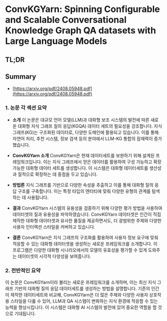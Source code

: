 # ConvKGYarn: Spinning Configurable and Scalable Conversational Knowledge Graph QA datasets with Large Language Models
## TL;DR
## Summary
- [https://arxiv.org/pdf/2408.05948.pdf](https://arxiv.org/pdf/2408.05948.pdf)

### 1. 논문 각 섹션 요약

- **소개**
  이 논문은 대규모 언어 모델(LLM)과 대화형 보조 시스템의 발전에 따른 새로운 대화형 지식 그래프 질의 응답(KGQA) 데이터 세트의 필요성을 강조합니다. 지식 그래프(KG)는 구조화된 데이터로, 다양한 도메인에 활용되고 있습니다. 이를 통해 자연어 처리, 추천 시스템, 정보 검색 등의 분야에서 LLM-KG 통합의 잠재력이 증가했습니다.

- **ConvKGYarn 소개**
  ConvKGYarn은 현재 데이터세트를 보완하기 위해 설계된 프레임워크입니다. 이는 지식 그래프에서 얻은 데이터를 활용하여 구성 가능하고 확장 가능한 대화형 데이터 세트를 생성합니다. 이 시스템은 대화형 데이터세트를 생산성과 질적으로 확장하는 데 중점을 두고 있습니다.

- **방법론**
  지식 그래프를 기반으로 다양한 속성을 추출하고 이를 통해 대화형 질의 응답 구조를 구축합니다. 이는 특정 타입의 엔터티에 맞춰 다양한 유형의 관계를 탐색하는 데 사용됩니다.

- **결과**
  ConvKGYarn 시스템의 유용성을 검증하기 위해 다양한 평가 방법을 사용하여 데이터셋의 질과 유용성을 파악하였습니다. ConvKGYarn 데이터셋은 인간이 직접 제작한 대화형 데이터셋과 유사한 품질을 제공하면서도, 더 광범위한 주제와 다양한 사용자 인터렉션 스타일을 커버하고 있습니다.

- **결론**
  ConvKGYarn은 지식 그래프의 구조화를 활용하여 사용자 정보 요구에 맞춰 적응할 수 있는 대화형 데이터셋을 생성하는 새로운 프레임워크를 소개합니다. 이 프로그램은 다양한 대화형 시나리오에서의 모델의 유효성을 평가할 수 있게 도와주는 데이터셋의 시각적 다양성을 보여줍니다.

### 2. 전반적인 요약

이 논문은 ConvKGYarn이라 불리는 새로운 프레임워크를 소개하며, 이는 최신 지식 그래프 기반의 대화형 질의 응답 데이터세트를 생성하는 방법을 설명합니다. 기존의 인간이 제작한 데이터세트와 비교해, ConvKGYarn은 더 많은 주제와 다양한 사용자 상호작용 스타일을 다룰 수 있어, LLM과 QA 시스템이 변화하는 지식 환경에 적응할 수 있는 능력을 향상시킵니다. 이 시스템은 대화형 AI 시스템의 발전에 있어 중요한 역할을 할 것으로 기대됩니다.